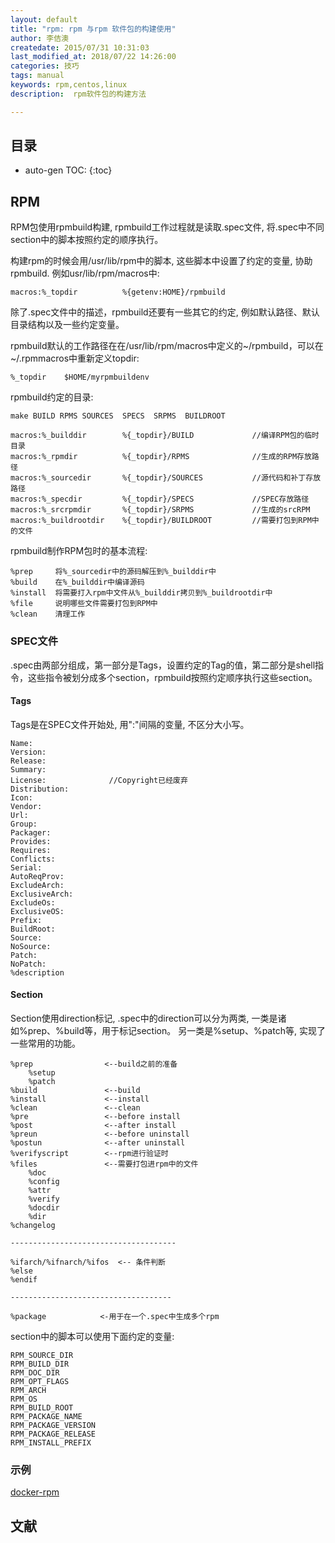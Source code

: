 ```yaml
---
layout: default
title: "rpm: rpm 与rpm 软件包的构建使用"
author: 李佶澳
createdate: 2015/07/31 10:31:03
last_modified_at: 2018/07/22 14:26:00
categories: 技巧
tags: manual
keywords: rpm,centos,linux
description:  rpm软件包的构建方法

---
```


## 目录
* auto-gen TOC:
{:toc}

## RPM

RPM包使用rpmbuild构建, rpmbuild工作过程就是读取.spec文件, 将.spec中不同section中的脚本按照约定的顺序执行。

构建rpm的时候会用/usr/lib/rpm中的脚本, 这些脚本中设置了约定的变量, 协助rpmbuild. 例如usr/lib/rpm/macros中:

	macros:%_topdir          %{getenv:HOME}/rpmbuild

除了.spec文件中的描述，rpmbuild还要有一些其它的约定, 例如默认路径、默认目录结构以及一些约定变量。

rpmbuild默认的工作路径在在/usr/lib/rpm/macros中定义的~/rpmbuild，可以在~/.rpmmacros中重新定义topdir:

	%_topdir    $HOME/myrpmbuildenv

rpmbuild约定的目录:

	make BUILD RPMS SOURCES  SPECS  SRPMS  BUILDROOT

	macros:%_builddir        %{_topdir}/BUILD             //编译RPM包的临时目录
	macros:%_rpmdir          %{_topdir}/RPMS              //生成的RPM存放路径
	macros:%_sourcedir       %{_topdir}/SOURCES           //源代码和补丁存放路径
	macros:%_specdir         %{_topdir}/SPECS             //SPEC存放路径
	macros:%_srcrpmdir       %{_topdir}/SRPMS             //生成的srcRPM
	macros:%_buildrootdir    %{_topdir}/BUILDROOT         //需要打包到RPM中的文件

rpmbuild制作RPM包时的基本流程:

	%prep     将%_sourcedir中的源码解压到%_builddir中
	%build    在%_builddir中编译源码
	%install  将需要打入rpm中文件从%_builddir拷贝到%_buildrootdir中
	%file     说明哪些文件需要打包到RPM中
	%clean    清理工作

### SPEC文件

.spec由两部分组成，第一部分是Tags，设置约定的Tag的值，第二部分是shell指令，这些指令被划分成多个section，rpmbuild按照约定顺序执行这些section。

#### Tags

Tags是在SPEC文件开始处, 用":"间隔的变量, 不区分大小写。

	Name:
	Version: 
	Release:
	Summary:
	License:              //Copyright已经废弃
	Distribution:
	Icon:
	Vendor:
	Url:
	Group:
	Packager:
	Provides:
	Requires:
	Conflicts:
	Serial:
	AutoReqProv:
	ExcludeArch:
	ExclusiveArch:
	ExcludeOs:
	ExclusiveOS:
	Prefix:
	BuildRoot:
	Source:
	NoSource:
	Patch:
	NoPatch:
	%description

#### Section

Section使用direction标记, .spec中的direction可以分为两类, 一类是诸如%prep、%build等，用于标记section。
另一类是%setup、%patch等, 实现了一些常用的功能。

	%prep                <--build之前的准备
		%setup 
		%patch
	%build               <--build
	%install             <--install
	%clean               <--clean
	%pre                 <--before install
	%post                <--after install
	%preun               <--before uninstall
	%postun              <--after uninstall
	%verifyscript        <--rpm进行验证时
	%files               <--需要打包进rpm中的文件
		%doc
		%config
		%attr
		%verify
		%docdir
		%dir
	%changelog
	
	-------------------------------------
	
	%ifarch/%ifnarch/%ifos  <-- 条件判断
	%else
	%endif
	
	------------------------------------
	
	%package            <-用于在一个.spec中生成多个rpm

section中的脚本可以使用下面约定的变量:

	RPM_SOURCE_DIR
	RPM_BUILD_DIR
	RPM_DOC_DIR
	RPM_OPT_FLAGS
	RPM_ARCH
	RPM_OS
	RPM_BUILD_ROOT
	RPM_PACKAGE_NAME
	RPM_PACKAGE_VERSION
	RPM_PACKAGE_RELEASE
	RPM_INSTALL_PREFIX

### 示例

[docker-rpm](https://github.com/lijiaocn/Material/tree/master/RPMBuild/docker-rpm)

## 文献

[1]: http://www.rpm.org/max-rpm/  "Maximum RPM"
